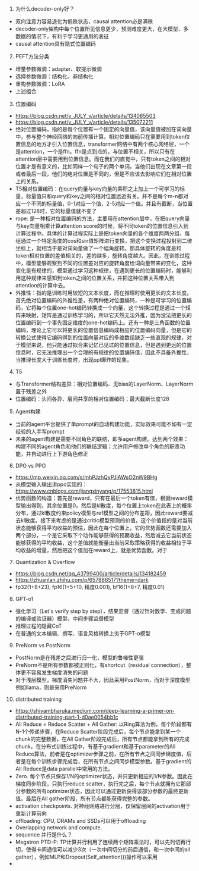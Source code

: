 1. 为什么decoder-only好？
- 双向注意力容易退化为低秩状态，causal attention必是满秩
- decoder-only架构中每个位置所见信息更少，预测难度更大，在大模型、多数据的情况下，有利于学习更通用的表征
- causal attention具有隐式位置编码

2. PEFT方法分类
- 增量参数微调：adapter、软提示微调
- 选择参数微调：结构化、非结构化
- 重构参数微调：LoRA
- 上述组合

3. 位置编码
- https://blog.csdn.net/v_JULY_v/article/details/134085503
- https://blog.csdn.net/v_JULY_v/article/details/135072211
- 绝对位置编码，指的是每个位置有一个固定的向量值，该向量值被加在词向量中，参与整个神经网络的向前传播计算。相对位置编码只在需要用到token位置信息的地方才引入位置信息，transformer网络中有两个核心网络层，一个是attention，一个是ffn。ffn是点到点的，与位置不相关，所以只有在attention层中需要用到位置信息。而在我们的直觉中，只有token之间的相对位置才是有意义的，比如同样一个句子的两个单词，当他们出现在文章第一段或者最后一段，他们的绝对位置是不同的，但是不应该去影响它们在相对位置上的关系。
- T5相对位置编码：在query向量与key向量的乘积之上加上一个可学习的标量，标量值只和query和key之间的相对位置远近有关。并不是每个m-n都对应一个不同的标量值，0-1对应一个值，2-5对应一个值。并且有截断，当位置差超过128时，它的标量值就不变了
- rope: 是一种相对位置编码的方法，主要用在attention层中，在把query向量与key向量相乘计算attention score的时候，将不同token的位置信息引入到计算过程中。具体的计算过程实际上是把token向量的各个维度两两分组，每组通过一个特定角度的cos和sin值矩阵进行变换，把这个变换过程投射到二维坐标上，就相当于是对词向量做了一个幅角旋转。那具体旋转的角度是和token相对位置的差值相关的，差的越多，旋转角度越大。因此，在训练过程中，模型能够观察到不同的位置差对应的旋转角度给词向量带来的变化，这种变化是有规律的，模型通过学习这种规律，在遇到更长的位置编码时，能够利用这种规律来感知到token之间的位置关系，并把这种位置关系带入到attention的计算中去。
- 外推性：指的是训练时用较短的文本长度，而在推理时使用更长的文本长度。首先绝对位置编码的外推性差，有两种绝对位置编码，一种是可学习的位置编码，它将每个位置one-hot编码转换成一个向量，这个转换过程是通过一个矩阵来映射，矩阵是通过训练学习的，所以它天然无法外推，因为没法把更长的位置编码到一个事先固定维度的one-hot编码上。还有一种是三角函数的位置编码，理论上它可以将更长的位置信息编码成相应的位置编码向量，但是它的转换公式使得它编码得到的位置向量对应的多维数组缺乏一些直观的规律，对于模型来说，他只能通过拟合来记忆已见过的位置信息，但是遇到更远的位置信息时，它无法推理出一个合理的有规律的位置编码值，因此不具备外推性，当推理长度大于训练长度时，出现ppl爆炸的现象。

4. T5
- 与Transformer结构差异：相对位置编码、无bias的LayerNorm、LayerNorm置于残差之外
- 位置编码：头间各异、层间共享的相对位置编码；最大截断长度128

5. Agent构建
- 当前的agent平台提供了单prompt的自动构建功能，实际效果可能不如有一定经验的人手写prompt
- 未来的agent构建是需要不同角色的联结，即多agent构建。达到两个效果：构建不同的agent角色和他们的联结逻辑；允许用户修改单个角色的职责功能，并自动进行上下游角色修正

6. DPO vs PPO
- https://mp.weixin.qq.com/s/mhPJzhQvPJlAWsO2nW9BHg
- 从模型输入输出讲ppo实现的：https://www.cnblogs.com/jiangxinyang/p/17553815.html
- 优势函数的构造：首先是reward，只有在最后一个token有值，根据reward模型输出得到，其余位置是0。然后是kl散度，每个位置上token在此表上的概率分布，通过kl散度约束policy模型与ref模型之间的分布差距，因此reward要减去kl散度。接下来考虑的是通过critic模型预测的价值，这个价值指的是对当前状态能够获得平均收益的预估，因此在每个位置上，它的优势函数还需要加入两个部分，一个是它采取下个动作能够获得的预期收益，然后减去它当前状态能够获得的平均收益，这个差值就能衡量出当前采取策略获得的收益相较于平均收益的增量，然后把这个值加在reward上，就是优势函数。对于

7. Quantization & Overflow
- https://blog.csdn.net/qq_43799400/article/details/134182459
- https://zhuanlan.zhihu.com/p/657886517?theme=dark
- fp32(1+8+23), fp16(1+5+10, 精度0.001), bf16(1+8+7, 精度0.01)

8. GPT-o1
- 强化学习（Let's verify step by step），结果监督（通过针对数学、变成问题的编译或验证器）模型、中间步骤监督模型
- 推理过程的隐藏CoT
- 在普通的文本编辑、撰写、语言风格转换上劣于GPT-o模型

9. PreNorm vs PostNorm
- PostNorm是在残差之后进行归一化，模型的鲁棒性更强
- PreNorm不是所有参数都被正则化，有shortcut（residual connection），整体更不容易发生梯度消失的问题
- 对于浅层模型，梯度消失问题并不大，因此采用PostNorm，而对于深度模型例如llama，则是采用PreNorm

10. distributed training
- https://shivambharuka.medium.com/deep-learning-a-primer-on-distributed-training-part-1-d0ae0054bb1c
- All Reduce = Reduce Scatter + All Gather: 以Ring算法为例，每个阶段都有N-1个传递步骤，在Reduce Scatter阶段完成后，每个节点能拿到某一个chunk的完整数据，在All Gather阶段完成后，所有节点都能拿到所有的完成chunk。在分布式训练过程中，有基于gradient和基于parameter的All Reduce算法，前者是在optimizer步骤之前，在所有节点之间同步梯度值，后者是在每个训练步骤完成后，在所有节点之间同步模型参数。基于gradient的All Reduce是data parallel中常用的方法。
- Zero. 每个节点只保存1/N的optimizer状态，并只更新相应的1/N参数。因此在梯度同步阶段，只执行reduce scatter，执行完之后，每个节点就拥有它那部分参数的所有optimizer状态，因此可以通过更新获得该部分参数的最终更新值。最后在All gather阶段，所有节点都能获得完整的参数。
- activation checkpoints. 对神经网络进行分层，仅保留层间的activation用于重新计算前向
- offloading: CPU, DRAMs and SSDs可以用于offloading
- Overlapping network and compute.
- sequence 并行是什么？
- Megatron PTD-P: TP计算并行利用了连续两个矩阵乘法时，可以先列切再行切，使得卡间通信可以减少3次（一次中间切分的前后通信，和一次中间的all gather），例如MLP和Dropout(Self_attention())操作可以采用
- 
